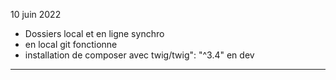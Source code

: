 10 juin 2022
- Dossiers local et en ligne synchro
- en local git fonctionne 
- installation de composer avec twig/twig": "^3.4" en dev
************************************************************

